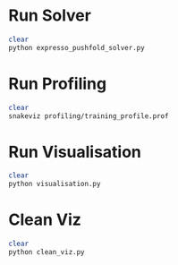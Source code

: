 # Run Solver

```bash
clear
python expresso_pushfold_solver.py
```

# Run Profiling

```bash
clear
snakeviz profiling/training_profile.prof
```

# Run Visualisation

```bash
clear
python visualisation.py
```

# Clean Viz

```bash
clear
python clean_viz.py
```
